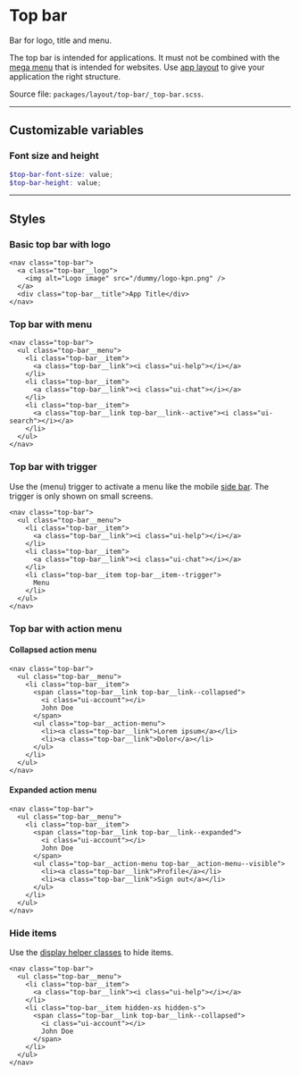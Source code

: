 # Top bar
Bar for logo, title and menu.

The top bar is intended for applications. It must not be combined with the [mega menu](/layout/mega-menu) that is intended for websites. Use [app layout](/layout/app-layout) to give your application the right structure.

Source file: `packages/layout/top-bar/_top-bar.scss`.

---

## Customizable variables

### Font size and height
```scss
$top-bar-font-size: value;
$top-bar-height: value;
```

---

## Styles

### Basic top bar with logo
```html*example="top-bar"
<nav class="top-bar">
  <a class="top-bar__logo">
    <img alt="Logo image" src="/dummy/logo-kpn.png" />
  </a>
  <div class="top-bar__title">App Title</div>
</nav>
```

### Top bar with menu
```html*example="top-bar"
<nav class="top-bar">
  <ul class="top-bar__menu">
    <li class="top-bar__item">
      <a class="top-bar__link"><i class="ui-help"></i></a>
    </li>
    <li class="top-bar__item">
      <a class="top-bar__link"><i class="ui-chat"></i></a>
    </li>    
    <li class="top-bar__item">
      <a class="top-bar__link top-bar__link--active"><i class="ui-search"></i></a>
    </li>            
  </ul>
</nav>
```

### Top bar with trigger
Use the (menu) trigger to activate a menu like the mobile [side bar](/layout/side-bar). The trigger is only shown on small screens.

```html*example="top-bar"
<nav class="top-bar">
  <ul class="top-bar__menu">
    <li class="top-bar__item">
      <a class="top-bar__link"><i class="ui-help"></i></a>
    </li>
    <li class="top-bar__item">
      <a class="top-bar__link"><i class="ui-chat"></i></a>
    </li>    
    <li class="top-bar__item top-bar__item--trigger">
      Menu
    </li>            
  </ul>
</nav>
```

### Top bar with action menu

#### Collapsed action menu
```html*example="top-bar"
<nav class="top-bar">
  <ul class="top-bar__menu">
    <li class="top-bar__item">
      <span class="top-bar__link top-bar__link--collapsed">
        <i class="ui-account"></i>
        John Doe
      </span>
      <ul class="top-bar__action-menu">
        <li><a class="top-bar__link">Lorem ipsum</a></li>
        <li><a class="top-bar__link">Dolor</a></li>
      </ul>
    </li>           
  </ul>
</nav>
```

#### Expanded action menu
```html*example="top-bar"
<nav class="top-bar">
  <ul class="top-bar__menu">
    <li class="top-bar__item">
      <span class="top-bar__link top-bar__link--expanded">
        <i class="ui-account"></i>
        John Doe
      </span>
      <ul class="top-bar__action-menu top-bar__action-menu--visible">
        <li><a class="top-bar__link">Profile</a></li>
        <li><a class="top-bar__link">Sign out</a></li>
      </ul>
    </li>           
  </ul>
</nav>
```

### Hide items
Use the [display helper classes](/base/common) to hide items.

```html*example="top-bar"
<nav class="top-bar">
  <ul class="top-bar__menu">
    <li class="top-bar__item">
      <a class="top-bar__link"><i class="ui-help"></i></a>
    </li>
    <li class="top-bar__item hidden-xs hidden-s">
      <span class="top-bar__link top-bar__link--collapsed">
        <i class="ui-account"></i>
        John Doe
      </span>
    </li>                 
  </ul>
</nav>
```
